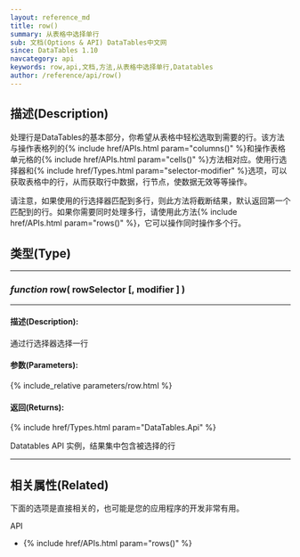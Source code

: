 ```yaml
---
layout: reference_md
title: row()
summary: 从表格中选择单行
sub: 文档(Options & API) DataTables中文网
since: DataTables 1.10
navcategory: api
keywords: row,api,文档,方法,从表格中选择单行,Datatables
author: /reference/api/row()
---
```


## 描述(Description)
处理行是DataTables的基本部分，你希望从表格中轻松选取到需要的行。该方法与操作表格列的{% include href/APIs.html param="columns()" %}和操作表格单元格的{% include href/APIs.html param="cells()" %}方法相对应。使用行选择器和{% include href/Types.html param="selector-modifier" %}选项，可以获取表格中的行，从而获取行中数据，行节点，使数据无效等等操作。

请注意，如果使用的行选择器匹配到多行，则此方法将截断结果，默认返回第一个匹配到的行。如果你需要同时处理多行，请使用此方法{% include href/APIs.html param="rows()" %}，它可以操作同时操作多个行。


## 类型(Type)
---
### _function_ **row( rowSelector [, modifier ] )**   
---
#### 描述(Description):

通过行选择器选择一行

#### 参数(Parameters):

{% include_relative parameters/row.html %}

#### 返回(Returns):

{% include href/Types.html param="DataTables.Api" %}

Datatables API 实例，结果集中包含被选择的行

--- 

## 相关属性(Related)
下面的选项是直接相关的，也可能是您的应用程序的开发非常有用。

API

- {% include href/APIs.html param="rows()" %}

